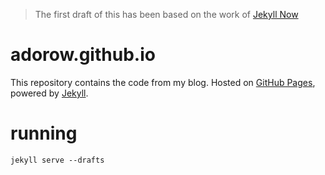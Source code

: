 > The first draft of this has been based on the work of [Jekyll Now](https://github.com/barryclark/jekyll-now)

# adorow.github.io

This repository contains the code from my blog. Hosted on [GitHub Pages](https://pages.github.com/), powered by [Jekyll](jekyllrb.com).

# running

```
jekyll serve --drafts
```


